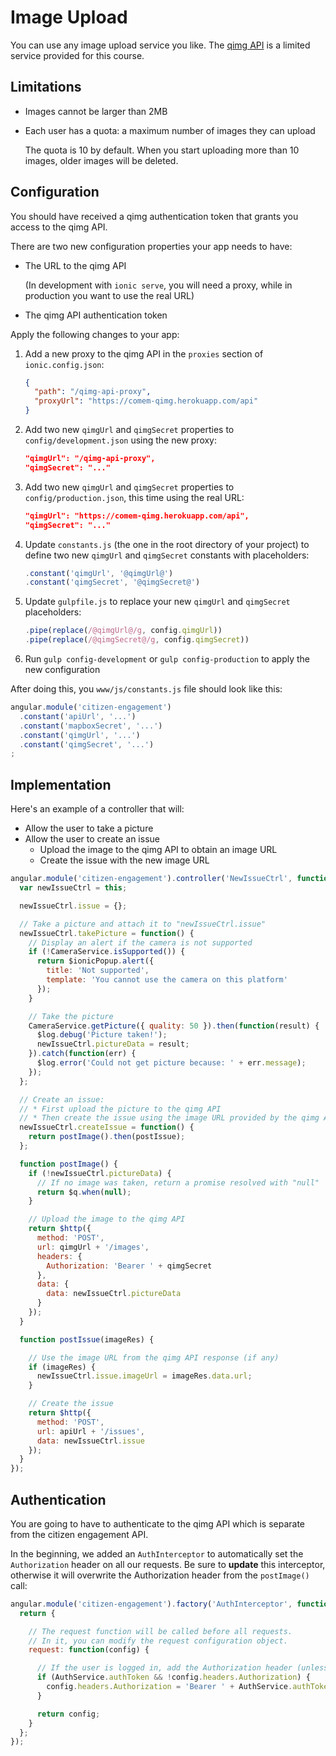 # Image Upload

You can use any image upload service you like.
The [qimg API][qimg] is a limited service provided for this course.



## Limitations

* Images cannot be larger than 2MB
* Each user has a quota: a maximum number of images they can upload

  The quota is 10 by default.
  When you start uploading more than 10 images, older images will be deleted.



## Configuration

You should have received a qimg authentication token that grants you access to the qimg API.

There are two new configuration properties your app needs to have:

* The URL to the qimg API

  (In development with `ionic serve`, you will need a proxy, while in production you want to use the real URL)
* The qimg API authentication token

Apply the following changes to your app:

1. Add a new proxy to the qimg API in the `proxies` section of `ionic.config.json`:

   ```json
   {
     "path": "/qimg-api-proxy",
     "proxyUrl": "https://comem-qimg.herokuapp.com/api"
   }
   ```
2. Add two new `qimgUrl` and `qimgSecret` properties to `config/development.json` using the new proxy:

   ```json
   "qimgUrl": "/qimg-api-proxy",
   "qimgSecret": "..."
   ```
3. Add two new `qimgUrl` and `qimgSecret` properties to `config/production.json`, this time using the real URL:

   ```json
   "qimgUrl": "https://comem-qimg.herokuapp.com/api",
   "qimgSecret": "..."
   ```
4. Update `constants.js` (the one in the root directory of your project) to define two new `qimgUrl` and `qimgSecret` constants with placeholders:

   ```js
   .constant('qimgUrl', '@qimgUrl@')
   .constant('qimgSecret', '@qimgSecret@')
   ```
5. Update `gulpfile.js` to replace your new `qimgUrl` and `qimgSecret` placeholders:

   ```js
   .pipe(replace(/@qimgUrl@/g, config.qimgUrl))
   .pipe(replace(/@qimgSecret@/g, config.qimgSecret))
   ```
6. Run `gulp config-development` or `gulp config-production` to apply the new configuration

After doing this, you `www/js/constants.js` file should look like this:

```js
angular.module('citizen-engagement')
  .constant('apiUrl', '...')
  .constant('mapboxSecret', '...')
  .constant('qimgUrl', '...')
  .constant('qimgSecret', '...')
;
```



## Implementation

Here's an example of a controller that will:

* Allow the user to take a picture
* Allow the user to create an issue
  * Upload the image to the qimg API to obtain an image URL
  * Create the issue with the new image URL

```js
angular.module('citizen-engagement').controller('NewIssueCtrl', function(apiUrl, CameraService, $http, $ionicPopup, $log, $q, qimgSecret, qimgUrl) {
  var newIssueCtrl = this;

  newIssueCtrl.issue = {};

  // Take a picture and attach it to "newIssueCtrl.issue"
  newIssueCtrl.takePicture = function() {
    // Display an alert if the camera is not supported
    if (!CameraService.isSupported()) {
      return $ionicPopup.alert({
        title: 'Not supported',
        template: 'You cannot use the camera on this platform'
      });
    }

    // Take the picture
    CameraService.getPicture({ quality: 50 }).then(function(result) {
      $log.debug('Picture taken!');
      newIssueCtrl.pictureData = result;
    }).catch(function(err) {
      $log.error('Could not get picture because: ' + err.message);
    });
  };

  // Create an issue:
  // * First upload the picture to the qimg API
  // * Then create the issue using the image URL provided by the qimg API
  newIssueCtrl.createIssue = function() {
    return postImage().then(postIssue);
  };

  function postImage() {
    if (!newIssueCtrl.pictureData) {
      // If no image was taken, return a promise resolved with "null"
      return $q.when(null);
    }

    // Upload the image to the qimg API
    return $http({
      method: 'POST',
      url: qimgUrl + '/images',
      headers: {
        Authorization: 'Bearer ' + qimgSecret
      },
      data: {
        data: newIssueCtrl.pictureData
      }
    });
  }

  function postIssue(imageRes) {

    // Use the image URL from the qimg API response (if any)
    if (imageRes) {
      newIssueCtrl.issue.imageUrl = imageRes.data.url;
    }

    // Create the issue
    return $http({
      method: 'POST',
      url: apiUrl + '/issues',
      data: newIssueCtrl.issue
    });
  }
});
```



## Authentication

You are going to have to authenticate to the qimg API which is separate from the citizen engagement API.

In the beginning, we added an `AuthInterceptor` to automatically set the `Authorization` header on all our requests.
Be sure to **update** this interceptor, otherwise it will overwrite the Authorization header from the `postImage()` call:

```js
angular.module('citizen-engagement').factory('AuthInterceptor', function(AuthService) {
  return {

    // The request function will be called before all requests.
    // In it, you can modify the request configuration object.
    request: function(config) {

      // If the user is logged in, add the Authorization header (unless it's already there)
      if (AuthService.authToken && !config.headers.Authorization) {
        config.headers.Authorization = 'Bearer ' + AuthService.authToken;
      }

      return config;
    }
  };
});
```



[qimg]: https://mediacomem.github.io/comem-qimg/

